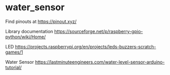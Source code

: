 ﻿# water_sensor

Find pinouts at https://pinout.xyz/

Library documentation https://sourceforge.net/p/raspberry-gpio-python/wiki/Home/

LED https://projects.raspberrypi.org/en/projects/leds-buzzers-scratch-games/1

Water Sensor https://lastminuteengineers.com/water-level-sensor-arduino-tutorial/

